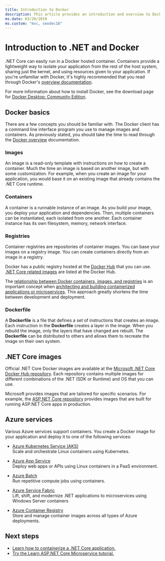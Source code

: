 ```yaml
---
title: Introduction to Docker
description: This article provides an introduction and overview to Docker in the context of a .NET Core application.
ms.date: 03/20/2019
ms.custom: "mvc, seodec18"
---
```


# Introduction to .NET and Docker

.NET Core can easily run in a Docker hosted container. Containers provide a lightweight way to isolate your application from the rest of the host system, sharing just the kernel, and using resources given to your application. If you're unfamiliar with Docker, it's highly recommended that you read through Docker's [overview documentation](https://docs.docker.com/engine/docker-overview/).

For more information about how to install Docker, see the download page for [Docker Desktop: Community Edition](https://www.docker.com/products/docker-desktop).

## Docker basics

There are a few concepts you should be familiar with. The Docker client has a command line interface program you use to manage images and containers. As previously stated, you should take the time to read through the [Docker overview](https://docs.docker.com/engine/docker-overview/) documentation. 

### Images

An image is a read-only template with instructions on how to create a container. Much the time an image is based on another image, but with some customization. For example, when you create an image for your application, you would base it on an existing image that already contains the .NET Core runtime.

### Containers

A container is a runnable instance of an image. As you build your image, you deploy your application and dependencies. Then, multiple containers can be instantiated, each isolated from one another. Each container instance has its own filesystem, memory, network interface.

### Registries

Container registries are repositories of container images. You can base your images on a registry image. You can create containers directly from an image in a registry. 

Docker has a public registry hosted at the [Docker Hub](https://hub.docker.com/) that you can use. [.NET Core related images](https://hub.docker.com/_/microsoft-dotnet-core/) are listed at the Docker Hub. 

The [relationship between Docker containers, images, and registries](../../standard/microservices-architecture/container-docker-introduction/docker-containers-images-registries.md) is an important concept when [architecting and building containerized applications or microservices](../../standard/microservices-architecture/architect-microservice-container-applications/index.md). This approach greatly shortens the time between development and deployment.

### Dockerfile

A **Dockerfile** is a file that defines a set of instructions that creates an image. Each instruction in the **Dockerfile** creates a layer in the image. When you rebuild the image, only the layers that have changed are rebuilt. The **Dockerfile** can be distributed to others and allows them to recreate the image on their own system.

## .NET Core images

Official .NET Core Docker images are available at the [Microsoft .NET Core Docker Hub repository](https://hub.docker.com/_/microsoft-dotnet-core/). Each repository contains multiple images for different combinations of the .NET (SDK or Runtime) and OS that you can use. 

Microsoft provides images that are tailored for specific scenarios. For example, the [ASP.NET Core repository](https://hub.docker.com/_/microsoft-dotnet-core-aspnet/) provides images that are built for running ASP.NET Core apps in production.

## Azure services

Various Azure services support containers. You create a Docker image for your application and deploy it to one of the following services:

* [Azure Kubernetes Service (AKS)](https://azure.microsoft.com/services/kubernetes-service/)\
Scale and orchestrate Linux containers using Kubernetes.

* [Azure App Service](https://azure.microsoft.com/services/app-service/containers/)\
Deploy web apps or APIs using Linux containers in a PaaS environment.

* [Azure Batch](https://azure.microsoft.com/services/batch/)\
Run repetitive compute jobs using containers.

* [Azure Service Fabric](https://azure.microsoft.com/services/service-fabric/)\
Lift, shift, and modernize .NET applications to microservices using Windows Server containers

* [Azure Container Registry](https://azure.microsoft.com/services/container-registry/)\
Store and manage container images across all types of Azure deployments.

## Next steps

* [Learn how to containerize a .NET Core application.](build-docker-netcore-container.md)
* [Try the Learn ASP.NET Core Microservice tutorial.](https://dotnet.microsoft.com/learn/web/aspnet-microservice-tutorial/intro)
